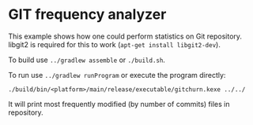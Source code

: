 # GIT frequency analyzer

This example shows how one could perform statistics on Git repository.
libgit2 is required for this to work (`apt-get install libgit2-dev`).

To build use `../gradlew assemble` or `./build.sh`.

To run use `../gradlew runProgram` or execute the program directly:

    ./build/bin/<platform>/main/release/executable/gitchurn.kexe ../../

It will print most frequently modified (by number of commits) files in repository.
